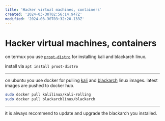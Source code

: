 ```yaml
---
title: 'Hacker virtual machines, containers'
created: '2024-03-30T02:56:14.947Z'
modified: '2024-03-30T03:32:20.133Z'
---
```


# Hacker virtual machines, containers

on termux you use [`proot-distro`](https://github.com/termux/proot-distro) for installing kali and blackarch linux.

install via  `apt install proot-distro`

---

on ubuntu you use docker for pulling [kali](https://www.kali.org/docs/containers/official-kalilinux-docker-images/) and [blackarch](https://github.com/BlackArch/blackarch-docker) linux images. latest images are pushed to docker hub.

```bash
sudo docker pull kalilinux/kali-rolling
sudo docker pull blackarchlinux/blackarch
```

---

it is always recommend to update and upgrade the blackarch you installed.
